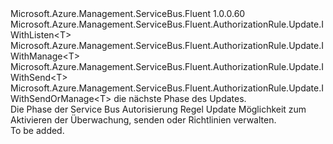 <Type Name="IWithListenOrSendOrManage&lt;T&gt;" FullName="Microsoft.Azure.Management.ServiceBus.Fluent.AuthorizationRule.Update.IWithListenOrSendOrManage&lt;T&gt;">
  <TypeSignature Language="C#" Value="public interface IWithListenOrSendOrManage&lt;T&gt; : Microsoft.Azure.Management.ServiceBus.Fluent.AuthorizationRule.Update.IWithListen&lt;T&gt;, Microsoft.Azure.Management.ServiceBus.Fluent.AuthorizationRule.Update.IWithManage&lt;T&gt;, Microsoft.Azure.Management.ServiceBus.Fluent.AuthorizationRule.Update.IWithSend&lt;T&gt;, Microsoft.Azure.Management.ServiceBus.Fluent.AuthorizationRule.Update.IWithSendOrManage&lt;T&gt;" />
  <TypeSignature Language="ILAsm" Value=".class public interface auto ansi abstract IWithListenOrSendOrManage`1&lt;T&gt; implements class Microsoft.Azure.Management.ServiceBus.Fluent.AuthorizationRule.Update.IWithListen`1&lt;!T&gt;, class Microsoft.Azure.Management.ServiceBus.Fluent.AuthorizationRule.Update.IWithManage`1&lt;!T&gt;, class Microsoft.Azure.Management.ServiceBus.Fluent.AuthorizationRule.Update.IWithSend`1&lt;!T&gt;, class Microsoft.Azure.Management.ServiceBus.Fluent.AuthorizationRule.Update.IWithSendOrManage`1&lt;!T&gt;" />
  <TypeSignature Language="DocId" Value="T:Microsoft.Azure.Management.ServiceBus.Fluent.AuthorizationRule.Update.IWithListenOrSendOrManage`1" />
  <TypeSignature Language="VB.NET" Value="Public Interface IWithListenOrSendOrManage(Of T)&#xA;Implements IWithListen(Of T), IWithManage(Of T), IWithSend(Of T), IWithSendOrManage(Of T)" />
  <TypeSignature Language="F#" Value="type IWithListenOrSendOrManage&lt;'T&gt; = interface&#xA;    interface IWithListen&lt;'T&gt;&#xA;    interface IWithSendOrManage&lt;'T&gt;&#xA;    interface IWithSend&lt;'T&gt;&#xA;    interface IWithManage&lt;'T&gt;" />
  <AssemblyInfo>
    <AssemblyName>Microsoft.Azure.Management.ServiceBus.Fluent</AssemblyName>
    <AssemblyVersion>1.0.0.60</AssemblyVersion>
  </AssemblyInfo>
  <TypeParameters>
    <TypeParameter Name="T" />
  </TypeParameters>
  <Interfaces>
    <Interface>
      <InterfaceName>Microsoft.Azure.Management.ServiceBus.Fluent.AuthorizationRule.Update.IWithListen&lt;T&gt;</InterfaceName>
    </Interface>
    <Interface>
      <InterfaceName>Microsoft.Azure.Management.ServiceBus.Fluent.AuthorizationRule.Update.IWithManage&lt;T&gt;</InterfaceName>
    </Interface>
    <Interface>
      <InterfaceName>Microsoft.Azure.Management.ServiceBus.Fluent.AuthorizationRule.Update.IWithSend&lt;T&gt;</InterfaceName>
    </Interface>
    <Interface>
      <InterfaceName>Microsoft.Azure.Management.ServiceBus.Fluent.AuthorizationRule.Update.IWithSendOrManage&lt;T&gt;</InterfaceName>
    </Interface>
  </Interfaces>
  <Docs>
    <typeparam name="T">die nächste Phase des Updates.</typeparam>
    <summary>
            Die Phase der Service Bus Autorisierung Regel Update Möglichkeit zum Aktivieren der Überwachung, senden oder Richtlinien verwalten.
            </summary>
    <remarks>To be added.</remarks>
  </Docs>
  <Members />
</Type>